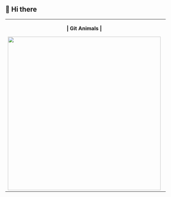 ## 🌱 Hi there 

<table align="center">
  <tr>
    <td align="center">
      <p><b>| Git Animals |</b></p>
      <a href="https://github.com/devxb/gitanimals">
        <img src="https://render.gitanimals.org/farms/Junseong0829" width="480" />
      </a>
    </td>
    <td align="center">
      <p><b>| BaekJoon Solved.ac |</b></p>
      <img src="http://mazassumnida.wtf/api/v2/generate_badge?boj=kirara8029" width="480" />
    </td>
  </tr>
</table>


<!--
**Junseong0829/Junseong0829** is a ✨ _special_ ✨ repository because its `README.md` (this file) appears on your GitHub profile.

Here are some ideas to get you started:

- 🔭 I’m currently working on ...
- 🌱 I’m currently learning ...
- 👯 I’m looking to collaborate on ...
- 🤔 I’m looking for help with ...
- 💬 Ask me about ...
- 📫 How to reach me: ...
- 😄 Pronouns: ...
- ⚡ Fun fact: ...
-->
